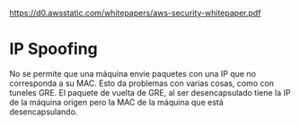 https://d0.awsstatic.com/whitepapers/aws-security-whitepaper.pdf

# IP Spoofing
No se permite que una máquina envie paquetes con una IP que no corresponda a su MAC.
Esto da problemas con varias cosas, como con tuneles GRE. El paquete de vuelta de GRE, al ser desencapsulado tiene la IP de la máquina origen pero la MAC de la máquina que está desencapsulando.
